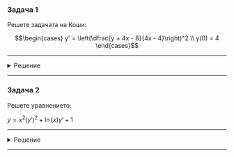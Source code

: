 ### Задача 1
Решете задачата на Коши:

```math
\begin{cases}
y' = \left(\dfrac{y + 4x - 8}{4x - 4}\right)^2
\\ 
y(0) = 4
\end{cases}
```

---

<details>
    <summary>Решение</summary>

Още няма решение :(
</details>

---

### Задача 2
Решете уравнението:

$y = x^2(y')^2 + \ln(x)y' + 1$

---

<details>
    <summary>Решение</summary>

Още няма решение :(
</details>

---